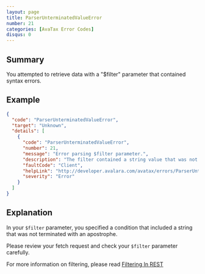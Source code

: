 ```yaml
---
layout: page
title: ParserUnterminatedValueError
number: 21
categories: [AvaTax Error Codes]
disqus: 0
---
```


## Summary

You attempted to retrieve data with a "$filter" parameter that contained syntax errors.

## Example

```json
{
  "code": "ParserUnterminatedValueError",
  "target": "Unknown",
  "details": [
    {
      "code": "ParserUnterminatedValueError",
      "number": 21,
      "message": "Error parsing $filter parameter.",
      "description": "The filter contained a string value that was not properly terminated: -0-",
      "faultCode": "Client",
      "helpLink": "http://developer.avalara.com/avatax/errors/ParserUnterminatedValueError",
      "severity": "Error"
    }
  ]
}
```

## Explanation

In your `$filter` parameter, you specified a condition that included a string that was not terminated with an apostrophe.  

Please review your fetch request and check your `$filter` parameter carefully.

For more information on filtering, please read <a href="http://developer.avalara.com/avatax/filtering-in-rest/">Filtering In REST</a>
